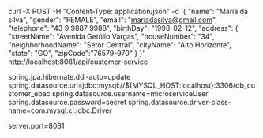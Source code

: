 curl -X POST -H "Content-Type: application/json" -d '{
        "name": "Maria da silva",
        "gender": "FEMALE",
        "email": "mariadasilva@gmail.com",
        "telephone": "43 9 9887 9988", 
        "birthDay": "1998-02-12",
        "address": {
                "streetName": "Avenida Getúlio Vargas",
        	    "houseNumber": "34",
        	    "neighborhoodName": "Setor Central",
        	    "cityName": "Alto Horizonte",
        	    "state": "GO",
        	    "zipCode":"76579-970"
   		}
}' http://localhost:8081/api/customer-service

spring.jpa.hibernate.ddl-auto=update
spring.datasource.url=jdbc:mysql://${MYSQL_HOST:localhost}:3306/db_customer_ebac
spring.datasource.username=microserviceUser
spring.datasource.password=secret
spring.datasource.driver-class-name=com.mysql.cj.jdbc.Driver

server.port=8081
